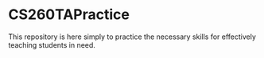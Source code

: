 # CS260TAPractice

This repository is here simply to practice the necessary skills for effectively teaching students in need.